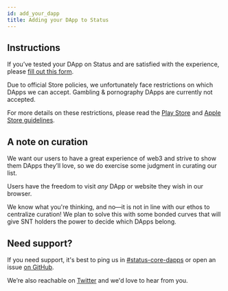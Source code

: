 ```yaml
---
id: add_your_dapp
title: Adding your DApp to Status
---
```

## Instructions

If you’ve tested your DApp on Status and are satisfied with the experience, please [fill out this form](https://docs.google.com/forms/d/1YeYi5MC6LaJJR8iso52cLwSqQPJpmnqIfAWTT6bwTDE/edit).

Due to official Store policies, we unfortunately face restrictions on which DApps we can accept. Gambling & pornography DApps are currently not accepted. 

For more details on these restrictions, please read the [Play Store](https://play.google.com/about/restricted-content/) and [Apple Store guidelines](https://developer.apple.com/app-store/review/guidelines/).

## A note on curation

We want our users to have a great experience of web3 and strive to show them DApps they’ll love, so we do exercise some judgment in curating our list.

Users have the freedom to visit *any* DApp or website they wish in our browser.

We know what you're thinking, and no—it is not in line with our ethos to centralize curation! We plan to solve this with some bonded curves that will give SNT holders the power to decide which DApps belong.

## Need support?

If you need support, it's best to ping us in [#status-core-dapps](https://get.status.im/chat/public/status-core-dapps) or open an issue [on GitHub](https://github.com/status-im/status-react). 

We’re also reachable on [Twitter](https://twitter.com/ethstatus) and we'd love to hear from you.